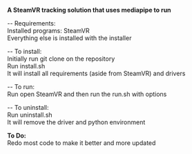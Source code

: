 **A SteamVR tracking solution that uses mediapipe to run**

-- Requirements:\
Installed programs: SteamVR\
Everything else is installed with the installer

-- To install:\
Initially run git clone on the repository\
Run install.sh\
It will install all requirements (aside from SteamVR) and drivers

-- To run:\
Run open SteamVR and then run the run.sh with options

-- To uninstall:\
Run uninstall.sh\
It will remove the driver and python environment

**To Do:**\
Redo most code to make it better and more updated
